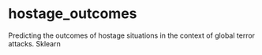 # hostage_outcomes
Predicting the outcomes of hostage situations in the context of global terror attacks. Sklearn
